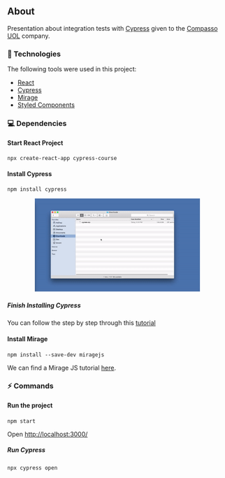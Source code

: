 ## About
Presentation about integration tests with <a href="https://www.cypress.io/">Cypress</a> given to the <a href="https://compassouol.com/">Compasso UOL</a> company.

### :rocket: Technologies

The following tools were used in this project:

- [React](https://reactjs.org/)
- [Cypress](https://www.cypress.io/)
- [Mirage](https://miragejs.com/)
- [Styled Components](https://styled-components.com/)

### :computer: Dependencies
#### Start React Project
``` npm
npx create-react-app cypress-course
```

#### Install Cypress
``` npm 
npm install cypress
```

<div align="center">
  <img alt="Finish Installing Cypress" src=".github/installing-global.gif" width="75%"> 
</div>

##### Finish Installing Cypress
You can follow the step by step through this 
<a href="https://docs.cypress.io/guides/getting-started/installing-cypress.html#yarn-add">tutorial</a>

#### Install Mirage

``` npm 
npm install --save-dev miragejs
```

We can find a Mirage JS tutorial <a href="https://www.youtube.com/watch?v=3taVrGZVCr8&ab_channel=SamSelikoff">here</a>.

### :zap: Commands

#### Run the project

``` npm 
npm start
```
Open <a href="http://localhost:3000/">http://localhost:3000/</a>

##### Run Cypress

``` npx 
npx cypress open
```
